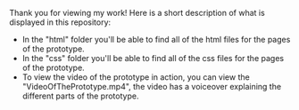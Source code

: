 Thank you for viewing my work! Here is a short description of what is displayed in this repository:
- In the "html" folder you'll be able to find all of the html files for the pages of the prototype.
- In the "css" folder you'll be able to find all of the css files for the pages of the prototype.
- To view the video of the prototype in action, you can view the "VideoOfThePrototype.mp4", the video has a voiceover explaining the different parts of the prototype.
